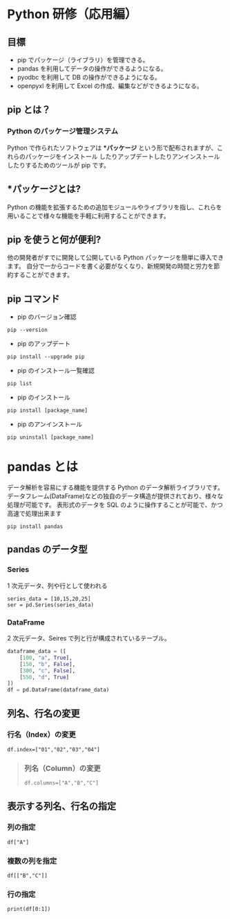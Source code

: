 # Python 研修（応用編）

## 目標

- pip でパッケージ（ライブラリ）を管理できる。
- pandas を利用してデータの操作ができるようになる。
- pyodbc を利用して DB の操作ができるようになる。
- openpyxl を利用して Excel の作成、編集などができるようになる。

## pip とは？

### Python のパッケージ管理システム

Python で作られたソフトウェアは **\*パッケージ** という形で配布されますが、これらのパッケージをインストール したりアップデートしたりアンインストールしたりするためのツールが pip です。

## \*パッケージとは?

Python の機能を拡張するための追加モジュールやライブラリを指し、これらを用いることで様々な機能を手軽に利用することができます。

## pip を使うと何が便利?

他の開発者がすでに開発して公開している Python パッケージを簡単に導入できます。 自分で一からコードを書く必要がなくなり、新規開発の時間と労力を節約することができます。

## pip コマンド

- pip のバージョン確認

```
pip --version
```

- pip のアップデート

```
pip install --upgrade pip
```

- pip のインストール一覧確認

```
pip list
```

- pip のインストール

```
pip install [package_name]
```

- pip のアンインストール

```
pip uninstall [package_name]
```

# pandas とは

データ解析を容易にする機能を提供する Python のデータ解析ライブラリです。
データフレーム(DataFrame)などの独自のデータ構造が提供されており、様々な処理が可能です。
表形式のデータを SQL のように操作することが可能で、かつ高速で処理出来ます

```
pip install pandas
```

## pandas のデータ型

### Series

1 次元データ、列や行として使われる

```
series_data = [10,15,20,25]
ser = pd.Series(series_data)
```

### DataFrame

2 次元データ、Seires で列と行が構成されているテーブル。

```python
dataframe_data = ([
    [100, "a", True],
    [150, "b", False],
    [300, "c", False],
    [550, "d", True]
])
df = pd.DataFrame(dataframe_data)
```

## 列名、行名の変更

### 行名（Index）の変更

```
df.index=["01","02","03","04"]
```

> ### 列名（Column）の変更
>
> ```
> df.columns=["A","B","C"]
> ```

## 表示する列名、行名の指定

### 列の指定

```
df["A"]
```

### 複数の列を指定

```
df[["B","C"]]
```

### 行の指定

```
print(df[0:1])
```

```

```

